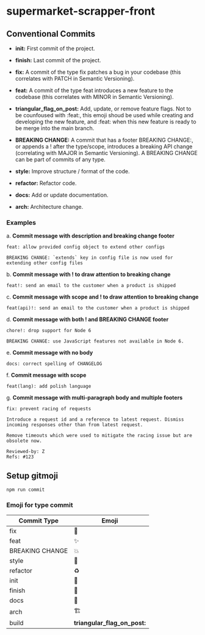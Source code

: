 # supermarket-scrapper-front

## Conventional Commits

- **init:** First commit of the project.

- **finish:** Last commit of the project.

- **fix:** A commit of the type fix patches a bug in your codebase (this correlates with PATCH in Semantic Versioning).

- **feat:** A commit of the type feat introduces a new feature to the codebase (this correlates with MINOR in Semantic Versioning).

- **triangular_flag_on_post:** Add, update, or remove feature flags. Not to be counfoused with :feat:, this emoji shoud be used while creating and developing the new feature, and :feat: when this new feature is ready to be merge into the main branch.

- **BREAKING CHANGE:** A commit that has a footer BREAKING CHANGE:, or appends a ! after the type/scope, introduces a breaking API change (correlating with MAJOR in Semantic Versioning). A BREAKING CHANGE can be part of commits of any type.

- **style:** Improve structure / format of the code.

- **refactor:** Refactor code.

- **docs:** Add or update documentation.

- **arch:** Architecture change.

### Examples

a. **Commit message with description and breaking change footer**

    feat: allow provided config object to extend other configs

    BREAKING CHANGE: `extends` key in config file is now used for extending other config files

b. **Commit message with ! to draw attention to breaking change**

    feat!: send an email to the customer when a product is shipped

c. **Commit message with scope and ! to draw attention to breaking change**

    feat(api)!: send an email to the customer when a product is shipped

d. **Commit message with both ! and BREAKING CHANGE footer**

    chore!: drop support for Node 6

    BREAKING CHANGE: use JavaScript features not available in Node 6.

e. **Commit message with no body**

    docs: correct spelling of CHANGELOG

f. **Commit message with scope**

    feat(lang): add polish language

g. **Commit message with multi-paragraph body and multiple footers**

    fix: prevent racing of requests

    Introduce a request id and a reference to latest request. Dismiss
    incoming responses other than from latest request.

    Remove timeouts which were used to mitigate the racing issue but are
    obsolete now.

    Reviewed-by: Z
    Refs: #123

## Setup gitmoji

```npm run commit```

### Emoji for type commit

| Commit Type     | Emoji                        |
|-----------------|------------------------------|
| fix             | :bug:                        |
| feat            | :sparkles:                   |
| BREAKING CHANGE | :boom:                       |
| style           | :art:                        |
| refactor        | :recycle:                    |
| init            | :tada:                       |
| finish          | :rocket:                     |
| docs            | :memo:                       |
| arch            | :building_construction:      |
| build           | **triangular_flag_on_post:** |

